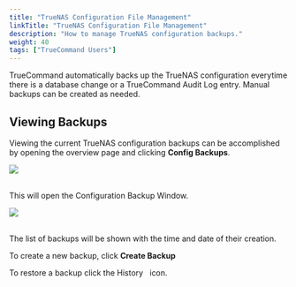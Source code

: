 ```yaml
---
title: "TrueNAS Configuration File Management"
linkTitle: "TrueNAS Configuration File Management"
description: "How to manage TrueNAS configuration backups."
weight: 40
tags: ["TrueCommand Users"]
---
```


TrueCommand automatically backs up the TrueNAS configuration everytime there is a database change or a TrueCommand Audit Log entry. 
Manual backups can be created as needed. 

## Viewing Backups

Viewing the current TrueNAS configuration backups can be accomplished by opening the overview page and clicking **Config Backups**. 

<img src="/images/tc-1.3-alert-system.PNG">
<br><br>

This will open the Configuration Backup Window.

<img src="/images/tn-config-management.PNG">
<br><br>

The list of backups will be shown with the time and date of their creation.  

To create a new backup, click **Create Backup**

To restore a backup click the History <i class="fas fa-history" aria-hidden="true" title="history"></i>&nbsp; icon.

